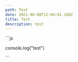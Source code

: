 ```yaml
---
path: Test
date: 2021-06-08T12:04:01.108Z
title: Test
description: test
---
```

\`\``js

console.log("test")

\`\``